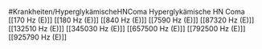 #Krankheiten/HyperglykämischeHNComa
Hyperglykämische HN Coma
[[170 Hz (E)]]
[[180 Hz (E)]]
[[840 Hz (E)]]
[[7590 Hz (E)]]
[[87320 Hz (E)]]
[[132510 Hz (E)]]
[[345030 Hz (E)]]
[[657500 Hz (E)]]
[[792500 Hz (E)]]
[[925790 Hz (E)]]